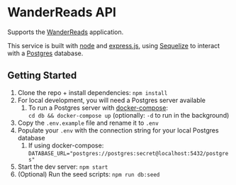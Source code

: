 # WanderReads API

Supports the [WanderReads](https://github.com/espressogoddess/wander_reads) application.

This service is built with [node](https://nodejs.org/) and [express.js](https://expressjs.com/), using [Sequelize](https://sequelize.org/) to interact with a [Postgres](https://www.postgresql.org/) database.

## Getting Started

1. Clone the repo + install dependencies: `npm install`
1. For local development, you will need a Postgres server available
	1. To run a Postgres server with [docker-compose](https://docs.docker.com/compose/): <br/>
	`cd db && docker-compose up` (optionally: `-d` to run in the background)
1. Copy the `.env.example` file and rename it to `.env`
1. Populate your `.env` with the connection string for your local Postgres database
	1. If using docker-compose: 
	`DATABASE_URL="postgres://postgres:secret@localhost:5432/postgres"`
1. Start the dev server: `npm start`
1. (Optional) Run the seed scripts:
`npm run db:seed`